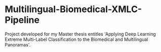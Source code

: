 # Multilingual-Biomedical-XMLC-Pipeline
 Project developed for my Master thesis entitles 'Applying Deep Learning Extreme Multi-Label Classification to the Biomedical and Multilingual Panoramas'.
